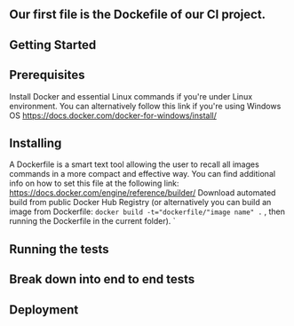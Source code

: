 ## Our first file is the Dockefile of our CI project. 



## Getting Started 


## Prerequisites
Install Docker and essential Linux commands if you're under Linux environment. 
You can alternatively follow this link if you're using Windows OS
https://docs.docker.com/docker-for-windows/install/


## Installing
A Dockerfile is a smart text tool allowing the user to recall all images commands in a more compact and effective way. You can find additional info on how to set this file at the following link:
https://docs.docker.com/engine/reference/builder/
Download automated build from public Docker Hub Registry
(or alternatively you can build an image from Dockerfile: `docker build -t="dockerfile/"image name" .` , then running the Dockerfile in the current folder). `

## Running the tests


## Break down into end to end tests


## Deployment
